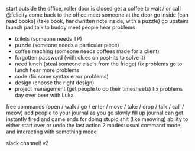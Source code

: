 start outside the office, roller door is closed
get a coffee to wait / or call @felicity
come back to the office
meet someone at the door
go inside (can read books) (take book, handwritten note inside, with a puzzle)
go upstairs
launch pad
talk to buddy
meet people
hear problems
 - toilets (someone needs TP)
 - puzzle (someone needs a particular piece)
 - coffee maching (someone needs coffees made for a client)
 - forgotten password (with clues on post-its to solve it)
 - need lunch (steal someone else's from the fridge)
fix problems
go to lunch
hear more problems
 - code (fix some syntax error problems)
 - design (choose the right design)
 - project management (get people to do their timesheets)
fix problems
day over
beer with Luka





free commands (open / walk / go / enter / move / take / drop / talk / call / meow)
add people to your journal as you go
slowly fill up journal
can get instantly fired and game ends for doing stupid shit (like meowing)
ability to either start over or undo the last action
2 modes: usual command mode, and interacting with something mode


slack channel! v2
